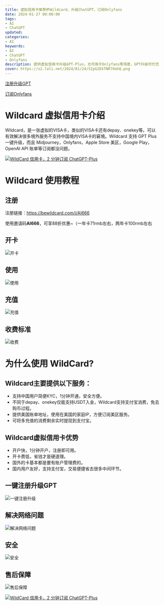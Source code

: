 ```yaml
---
title: 虚拟信用卡推荐💳Wildcard，升级ChatGPT，订阅Onlyfans
date: 2024-01-27 00:00:00
tags: 
- AI
- ChatGPT
updated:
categories:
- AI
keywords:
- AI
- ChatGPT
- Onlyfans
description: 提供虚拟信用卡升级GPT-Plus，也可用于Onlyfans等场景，GPT升级可代充
cover: https://s2.loli.net/2024/01/24/SIpG2EkTNR79ohQ.png
---
```


[注册升级GPT](https://www.wangjiapeng.com/2024/01/24/ai/gpt-registration/)

[订阅Onlyfans](https://www.wangjiapeng.com/2024/01/27/ai/onlyfans/)

# Wildcard 虚拟信用卡介绍
Wildcard，是一张虚拟的VISA卡，类似的VISA卡还有depay、onekey等。可以有效解决很多境外服务不支持中国境内VISA卡的窘境。Wildcard 支持 GPT Plus 一键升级，而且 Midjourney，Onlyfans，Apple Store 美区，Google Play，OpenAI API 账单等订阅都没问题。

[![WildCard 信用卡，2 分钟订阅 ChatGPT-Plus](https://s2.loli.net/2024/01/24/SIpG2EkTNR79ohQ.png)](https://bewildcard.com/i/AI666)

# Wildcard 使用教程
## 注册
注册链接：https://bewildcard.com/i/AI666

使用邀请码**AI666**，可享88折优惠~（一年卡71rmb左右，两年卡100rmb左右
## 开卡
![开卡](https://s2.loli.net/2024/01/27/8oDnFMw6N3uy2Pl.png)
## 使用
![使用](https://s2.loli.net/2024/01/27/H4hq127PAefxtNv.png)
## 充值
![充值](https://s2.loli.net/2024/01/27/gE9nlIku4vSZiFh.png)
## 收费标准
![收费](https://s2.loli.net/2024/01/27/AdBuLQ7kTbGisXl.png)


# 为什么使用 WildCard?

## Wildcard主要提供以下服务：
- 支持中国用户简便KYC，1分钟开通，安全方便。
- 不同于depay、onekey仅能支持USDT入金，Wildcard支持支付宝消费，免去购币过程。
- 提供美国账单地址，使用在美国的家庭IP，方便订阅美区服务。
- 可将多充值的消费剩余实时提现到支付宝。

## Wildcard虚拟信用卡优势
- 开户快，1分钟开户，注册即可用。
- 开卡费低，省钱才是硬道理。
- 国外的卡基本都是要有账户管理费的。
- 国内用户友好，支持支付宝，交易便捷省去很多中间环节。

## 一键注册升级GPT
![一键注册升级](https://s2.loli.net/2024/01/27/Iq4C7cJrt8WTMLF.png)
## 解决网络问题
![解决网络问题](https://s2.loli.net/2024/01/27/O5hrNKMf7Ti6QDV.png)
## 安全
![安全](https://s2.loli.net/2024/01/27/Sq6r9kYImwCgRZP.png)
## 售后保障
![售后保障](https://s2.loli.net/2024/01/27/uATK1pBn3qCEL2I.png)

[![WildCard 信用卡，2 分钟订阅 ChatGPT-Plus](https://s2.loli.net/2024/01/24/SIpG2EkTNR79ohQ.png)](https://bewildcard.com/i/AI666)